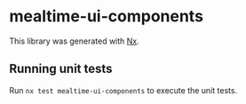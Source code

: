 # mealtime-ui-components

This library was generated with [Nx](https://nx.dev).

## Running unit tests

Run `nx test mealtime-ui-components` to execute the unit tests.

